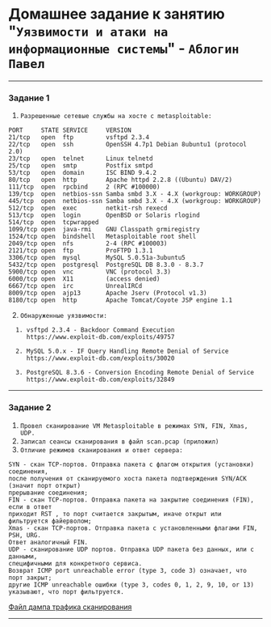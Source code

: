 # Домашнее задание к занятию "`Уязвимости и атаки на информационные системы`" - `Аблогин Павел`

---

### Задание 1

1. `Разрешенные сетевые службы на хосте с metasploitable:`
```
PORT     STATE SERVICE     VERSION
21/tcp   open  ftp         vsftpd 2.3.4
22/tcp   open  ssh         OpenSSH 4.7p1 Debian 8ubuntu1 (protocol 2.0)
23/tcp   open  telnet      Linux telnetd
25/tcp   open  smtp        Postfix smtpd
53/tcp   open  domain      ISC BIND 9.4.2
80/tcp   open  http        Apache httpd 2.2.8 ((Ubuntu) DAV/2)
111/tcp  open  rpcbind     2 (RPC #100000)
139/tcp  open  netbios-ssn Samba smbd 3.X - 4.X (workgroup: WORKGROUP)
445/tcp  open  netbios-ssn Samba smbd 3.X - 4.X (workgroup: WORKGROUP)
512/tcp  open  exec        netkit-rsh rexecd
513/tcp  open  login       OpenBSD or Solaris rlogind
514/tcp  open  tcpwrapped
1099/tcp open  java-rmi    GNU Classpath grmiregistry
1524/tcp open  bindshell   Metasploitable root shell
2049/tcp open  nfs         2-4 (RPC #100003)
2121/tcp open  ftp         ProFTPD 1.3.1
3306/tcp open  mysql       MySQL 5.0.51a-3ubuntu5
5432/tcp open  postgresql  PostgreSQL DB 8.3.0 - 8.3.7
5900/tcp open  vnc         VNC (protocol 3.3)
6000/tcp open  X11         (access denied)
6667/tcp open  irc         UnrealIRCd
8009/tcp open  ajp13       Apache Jserv (Protocol v1.3)
8180/tcp open  http        Apache Tomcat/Coyote JSP engine 1.1
```

2. `Обнаруженные уязвимости:`
```
  1. vsftpd 2.3.4 - Backdoor Command Execution 
     https://www.exploit-db.com/exploits/49757

  2. MySQL 5.0.x - IF Query Handling Remote Denial of Service   
     https://www.exploit-db.com/exploits/30020

  3. PostgreSQL 8.3.6 - Conversion Encoding Remote Denial of Service 
     https://www.exploit-db.com/exploits/32849

```

---

### Задание 2

1. `Провел сканирование VM Metasploitable в режимах SYN, FIN, Xmas, UDP.`
2. `Записал сеансы сканирования в файл scan.pcap (приложил)`
3. `Отличие режимов сканирования и ответ сервера: `
```
SYN - скан TCP-портов. Отправка пакета с флагом открытия (установки) соединения, 
после получения от сканируемого хоста пакета подтверждения SYN/ACK (значит порт открыт) 
прерывание соединения; 
FIN - скан TCP-портов. Отправка пакета на закрытие соединения (FIN), если в ответ 
приходит RST , то порт считается закрытым, иначе открыт или фильтруется файерволом;
Xmas - скан TCP-портов. Отправка пакета с установленными флагами FIN, PSH, URG. 
Ответ аналогичный FIN. 
UDP - сканирование UDP портов. Отправка UDP пакета без данных, или с данными, 
специфичными для конкретного сервиса. 
Возврат ICMP port unreachable error (type 3, code 3) означает, что порт закрыт; 
другие ICMP unreachable ошибки (type 3, codes 0, 1, 2, 9, 10, or 13) 
указывают, что порт фильтруется.  
```

[Файл дампа трафика сканирования](files/scan.pcap)

---
